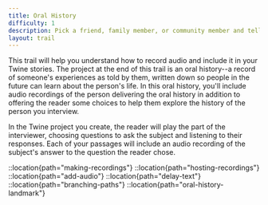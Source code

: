 ```yaml
---
title: Oral History
difficulty: 1
description: Pick a friend, family member, or community member and tell their story using audio recordings. Create a Twine story where the reader can explore the events and stories captured in your recordings.
layout: trail
---
```


This trail will help you understand how to record audio and include it in your Twine stories. The project at the end of this trail is an oral history--a record of someone's experiences as told by them, written down so people in the future can learn about the person's life. In this oral history, you'll include audio recordings of the person delivering the oral history in addition to offering the reader some choices to help them explore the history of the person you interview.

In the Twine project you create, the reader will play the part of the interviewer, choosing questions to ask the subject and listening to their responses. Each of your passages will include an audio recording of the subject's answer to the question the reader chose.

::location{path="making-recordings"}
::location{path="hosting-recordings"}
::location{path="add-audio"}
::location{path="delay-text"}
::location{path="branching-paths"}
::location{path="oral-history-landmark"}